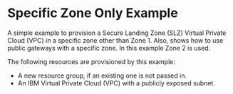 # Specific Zone Only Example

A simple example to provision a Secure Landing Zone (SLZ) Virtual Private Cloud (VPC) in a specific zone other than Zone 1. Also, shows how to use public gateways with a specific zone. In this example Zone 2 is used.

The following resources are provisioned by this example:

* A new resource group, if an existing one is not passed in.
* An IBM Virtual Private Cloud (VPC) with a publicly exposed subnet.
